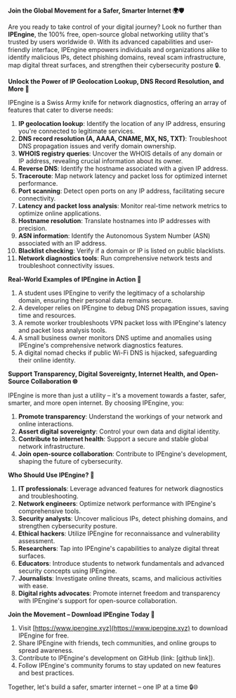 **Join the Global Movement for a Safer, Smarter Internet 🌍🛡️**

Are you ready to take control of your digital journey? Look no further than **IPEngine**, the 100% free, open-source global networking utility that's trusted by users worldwide 🌐. With its advanced capabilities and user-friendly interface, IPEngine empowers individuals and organizations alike to identify malicious IPs, detect phishing domains, reveal scam infrastructure, map digital threat surfaces, and strengthen their cybersecurity posture 🔒.

**Unlock the Power of IP Geolocation Lookup, DNS Record Resolution, and More 📡**

IPEngine is a Swiss Army knife for network diagnostics, offering an array of features that cater to diverse needs:

1.  **IP geolocation lookup**: Identify the location of any IP address, ensuring you're connected to legitimate services.
2.  **DNS record resolution (A, AAAA, CNAME, MX, NS, TXT)**: Troubleshoot DNS propagation issues and verify domain ownership.
3.  **WHOIS registry queries**: Uncover the WHOIS details of any domain or IP address, revealing crucial information about its owner.
4.  **Reverse DNS**: Identify the hostname associated with a given IP address.
5.  **Traceroute**: Map network latency and packet loss for optimized internet performance.
6.  **Port scanning**: Detect open ports on any IP address, facilitating secure connectivity.
7.  **Latency and packet loss analysis**: Monitor real-time network metrics to optimize online applications.
8.  **Hostname resolution**: Translate hostnames into IP addresses with precision.
9.  **ASN information**: Identify the Autonomous System Number (ASN) associated with an IP address.
10. **Blacklist checking**: Verify if a domain or IP is listed on public blacklists.
11. **Network diagnostics tools**: Run comprehensive network tests and troubleshoot connectivity issues.

**Real-World Examples of IPEngine in Action 🚀**

1.  A student uses IPEngine to verify the legitimacy of a scholarship domain, ensuring their personal data remains secure.
2.  A developer relies on IPEngine to debug DNS propagation issues, saving time and resources.
3.  A remote worker troubleshoots VPN packet loss with IPEngine's latency and packet loss analysis tools.
4.  A small business owner monitors DNS uptime and anomalies using IPEngine's comprehensive network diagnostics features.
5.  A digital nomad checks if public Wi-Fi DNS is hijacked, safeguarding their online identity.

**Support Transparency, Digital Sovereignty, Internet Health, and Open-Source Collaboration 🌐**

IPEngine is more than just a utility – it's a movement towards a faster, safer, smarter, and more open internet. By choosing IPEngine, you:

1.  **Promote transparency**: Understand the workings of your network and online interactions.
2.  **Assert digital sovereignty**: Control your own data and digital identity.
3.  **Contribute to internet health**: Support a secure and stable global network infrastructure.
4.  **Join open-source collaboration**: Contribute to IPEngine's development, shaping the future of cybersecurity.

**Who Should Use IPEngine? 🤝**

1.  **IT professionals**: Leverage advanced features for network diagnostics and troubleshooting.
2.  **Network engineers**: Optimize network performance with IPEngine's comprehensive tools.
3.  **Security analysts**: Uncover malicious IPs, detect phishing domains, and strengthen cybersecurity posture.
4.  **Ethical hackers**: Utilize IPEngine for reconnaissance and vulnerability assessment.
5.  **Researchers**: Tap into IPEngine's capabilities to analyze digital threat surfaces.
6.  **Educators**: Introduce students to network fundamentals and advanced security concepts using IPEngine.
7.  **Journalists**: Investigate online threats, scams, and malicious activities with ease.
8.  **Digital rights advocates**: Promote internet freedom and transparency with IPEngine's support for open-source collaboration.

**Join the Movement – Download IPEngine Today 🚀**

1.  Visit [https://www.ipengine.xyz](https://www.ipengine.xyz) to download IPEngine for free.
2.  Share IPEngine with friends, tech communities, and online groups to spread awareness.
3.  Contribute to IPEngine's development on GitHub (link: \[github link\]).
4.  Follow IPEngine's community forums to stay updated on new features and best practices.

Together, let's build a safer, smarter internet – one IP at a time 🔒🌐
